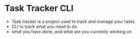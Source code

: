 # Task Tracker CLI 

- Task tracker is a project used to track and manage your tasks
- CLI to track what you need to do 
- what you have done, and what are you currently working on
